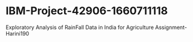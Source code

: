 # IBM-Project-42906-1660711118
Exploratory Analysis of RainFall Data in India for Agriculture
Assignment-Harini190
